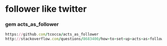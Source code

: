 # follower like twitter

### gem acts_as_follower

```ruby
https://github.com/tcocca/acts_as_follower
http://stackoverflow.com/questions/8683400/how-to-set-up-acts-as-follower
```
